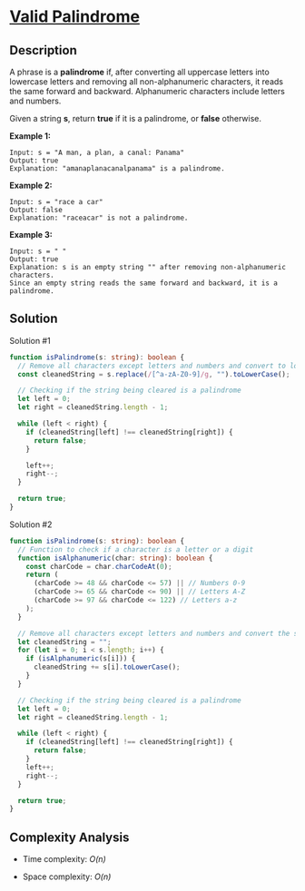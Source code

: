 # [Valid Palindrome](https://leetcode.com/problems/valid-palindrome/)

## Description

A phrase is a **palindrome** if, after converting all uppercase letters into lowercase letters and removing all non-alphanumeric characters, it reads the same forward and backward. Alphanumeric characters include letters and numbers.

Given a string **s**, return **true** if it is a palindrome, or **false** otherwise.

**Example 1:**

```
Input: s = "A man, a plan, a canal: Panama"
Output: true
Explanation: "amanaplanacanalpanama" is a palindrome.
```

**Example 2:**

```
Input: s = "race a car"
Output: false
Explanation: "raceacar" is not a palindrome.
```

**Example 3:**

```
Input: s = " "
Output: true
Explanation: s is an empty string "" after removing non-alphanumeric characters.
Since an empty string reads the same forward and backward, it is a palindrome.
```

## Solution

Solution #1

```typescript
function isPalindrome(s: string): boolean {
  // Remove all characters except letters and numbers and convert to lowercase
  const cleanedString = s.replace(/[^a-zA-Z0-9]/g, "").toLowerCase();

  // Checking if the string being cleared is a palindrome
  let left = 0;
  let right = cleanedString.length - 1;

  while (left < right) {
    if (cleanedString[left] !== cleanedString[right]) {
      return false;
    }

    left++;
    right--;
  }

  return true;
}
```

Solution #2

```typescript
function isPalindrome(s: string): boolean {
  // Function to check if a character is a letter or a digit
  function isAlphanumeric(char: string): boolean {
    const charCode = char.charCodeAt(0);
    return (
      (charCode >= 48 && charCode <= 57) || // Numbers 0-9
      (charCode >= 65 && charCode <= 90) || // Letters A-Z
      (charCode >= 97 && charCode <= 122) // Letters a-z
    );
  }

  // Remove all characters except letters and numbers and convert the string to lowercase
  let cleanedString = "";
  for (let i = 0; i < s.length; i++) {
    if (isAlphanumeric(s[i])) {
      cleanedString += s[i].toLowerCase();
    }
  }

  // Checking if the string being cleared is a palindrome
  let left = 0;
  let right = cleanedString.length - 1;

  while (left < right) {
    if (cleanedString[left] !== cleanedString[right]) {
      return false;
    }
    left++;
    right--;
  }

  return true;
}
```

## Complexity Analysis

- Time complexity: _O(n)_

- Space complexity: _O(n)_

